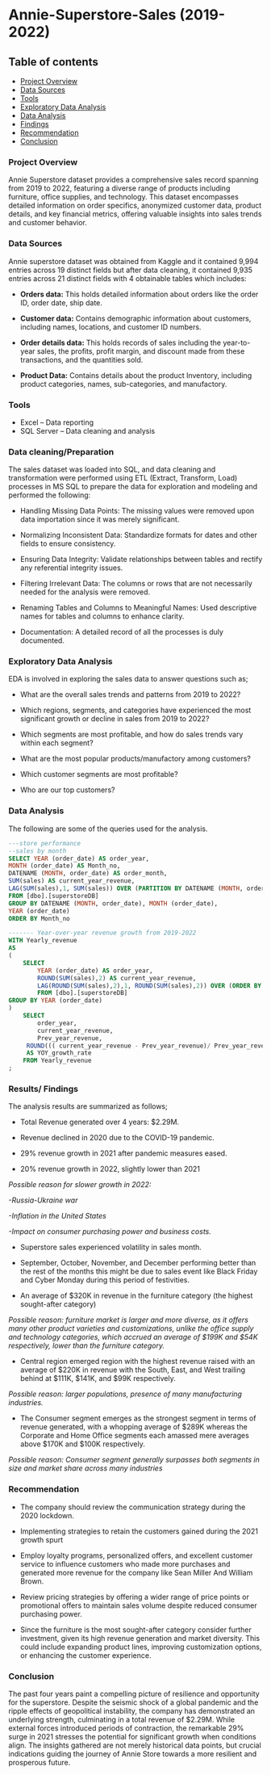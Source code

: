 # Annie-Superstore-Sales (2019-2022)

## Table of contents
- [Project Overview](#Project-Overview)
- [Data Sources](#Data-Sources)
- [Tools](#Tools)
- [Exploratory Data Analysis](#Exploratory-Data-Analysis)
- [Data Analysis](#Data-Analysis)
- [Findings](#Findings)
- [Recommendation](#Recommendation)
- [Conclusion](#Conclusion)


### Project Overview

Annie Superstore dataset provides a comprehensive sales record spanning from 2019 to 2022, featuring a diverse range of products including furniture, office supplies, and technology. This dataset encompasses detailed information on order specifics, anonymized customer data, product details, and key financial metrics, offering valuable insights into sales trends and customer behavior.

### Data Sources
Annie superstore dataset was obtained from Kaggle and it contained 9,994 entries across 19 distinct fields but after data cleaning, it contained 9,935 entries across 21 distinct fields with 4 obtainable tables which includes:

- **Orders data:** This holds detailed information about orders like the order ID, order date, ship date.

- **Customer data:** Contains demographic information about customers, including names, locations, and customer ID numbers.

- **Order details data:** This holds records of sales including the year-to-year sales, the profits, profit margin, and discount made from these transactions, and the quantities sold.

- **Product Data:** Contains details about the product Inventory, including product categories, names, sub-categories, and manufactory. 

### Tools
-	Excel – Data reporting 
-	SQL Server – Data cleaning and analysis
  
### Data cleaning/Preparation
The sales dataset was loaded into SQL, and data cleaning and transformation were performed using ETL (Extract, Transform, Load) processes in MS SQL to prepare the data for exploration and modeling and performed the following:

- Handling Missing Data Points: The missing values were removed upon data importation since it was merely significant.
  
- Normalizing Inconsistent Data: Standardize formats for dates and other fields to ensure consistency.
  
- Ensuring Data Integrity: Validate relationships between tables and rectify any referential integrity issues.
  
- Filtering Irrelevant Data: The columns or rows that are not necessarily needed for the analysis were removed.
  
- Renaming Tables and Columns to Meaningful Names: Used descriptive names for tables and columns to enhance clarity.
  
- Documentation: A detailed record of all the processes is duly documented.

### Exploratory Data Analysis
EDA is involved in exploring the sales data to answer questions such as;

- What are the overall sales trends and patterns from 2019 to 2022?

- Which regions, segments, and categories have experienced the most significant growth or decline in sales from 2019 to 2022?

- Which segments are most profitable, and how do sales trends vary within each segment?

- What are the most popular products/manufactory among customers?

- Which customer segments are most profitable? 

- Who are our top customers?

### Data Analysis
The following are some of the queries used for the analysis.
``` sql
---store performance
--sales by month
SELECT YEAR (order_date) AS order_year,
MONTH (order_date) AS Month_no,
DATENAME (MONTH, order_date) AS order_month,
SUM(sales) AS current_year_revenue,
LAG(SUM(sales),1, SUM(sales)) OVER (PARTITION BY DATENAME (MONTH, order_date) ORDER  BY DATENAME (MONTH, order_date), YEAR (order_date)) AS Prev_year_revenue
FROM [dbo].[superstoreDB]
GROUP BY DATENAME (MONTH, order_date), MONTH (order_date),
YEAR (order_date)
ORDER BY Month_no
```
``` Sql
------- Year-over-year revenue growth from 2019-2022
WITH Yearly_revenue
AS
(
	SELECT 
		YEAR (order_date) AS order_year,
		ROUND(SUM(sales),2) AS current_year_revenue, 
		LAG(ROUND(SUM(sales),2),1, ROUND(SUM(sales),2)) OVER (ORDER BY YEAR (order_date)) AS Prev_year_revenue
		FROM [dbo].[superstoreDB]
GROUP BY YEAR (order_date)
)	
	SELECT 
		order_year,
		current_year_revenue,
		Prev_year_revenue,
	 ROUND((( current_year_revenue - Prev_year_revenue)/ Prev_year_revenue * 100), 2)
	 AS YOY_growth_rate
	FROM Yearly_revenue
;
```
### Results/ Findings
The analysis results are summarized as follows;

- Total Revenue generated over 4 years: $2.29M.

- Revenue declined in 2020 due to the  COVID-19 pandemic.

- 29% revenue growth in 2021 after pandemic measures eased.

- 20% revenue growth in 2022, slightly lower than 2021 

*Possible reason for slower growth in 2022:*

*-Russia-Ukraine war*

*-Inflation in the United States*

*-Impact on consumer purchasing power and business costs.*

- Superstore sales experienced volatility in sales month. 

- September, October, November, and December performing better than the rest of the months this might be due to sales event like Black Friday and Cyber Monday during this period of festivities.

- An average of $320K in revenue in the furniture category (the highest sought-after category) 

*Possible reason: furniture market is larger and more diverse, as it offers many other product varieties and customizations, unlike the office supply and technology categories, which accrued an average of $199K and $54K respectively, lower than the furniture category.*

- Central region emerged region with the highest revenue raised with an average of $220K in revenue with the South, East, and West trailing behind at $111K, $141K, and $99K respectively.

*Possible reason: larger populations, presence of many manufacturing industries.*

- The Consumer segment emerges as the strongest segment in terms of revenue generated, with a whopping average of $289K whereas the Corporate and Home Office segments each amassed mere averages above $170K and $100K respectively.

*Possible reason: Consumer segment generally surpasses both segments in size and market share across many industries*

### Recommendation
- The company should review the communication strategy during the 2020 lockdown. 

- Implementing strategies to retain the customers gained during the 2021 growth spurt 

- Employ loyalty programs, personalized offers, and excellent customer service to influence customers who made more purchases and generated more revenue for the company like Sean Miller And William Brown.

- Review pricing strategies by offering a wider range of price points or promotional offers to maintain sales volume despite reduced consumer purchasing power. 

- Since the furniture is the most sought-after category consider further investment, given its high revenue generation and market diversity. This could include expanding product lines, improving customization options, or enhancing the customer experience.

### Conclusion
  The past four years paint a compelling picture of resilience and opportunity for the superstore. Despite the seismic shock of a global pandemic and the ripple effects of geopolitical instability, the company has demonstrated an underlying strength, culminating in a total revenue of $2.29M. While external forces introduced periods of contraction, the remarkable 29% surge in 2021 stresses the potential for significant growth when conditions align.  The insights gathered are not merely historical data points, but crucial indications guiding the journey of Annie Store towards a more resilient and prosperous future.


